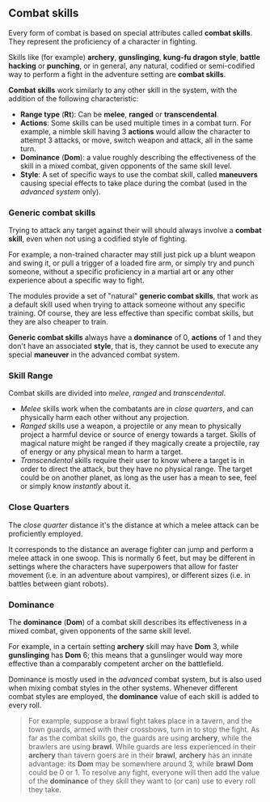 ## Combat skills

Every form of combat is based on special attributes called **combat skills**.
They represent the proficiency of a character in fighting. 

Skills like (for example) **archery**, **gunslinging**, **kung-fu dragon style**, 
**battle hacking** or **punching**, or in general, any natural, codified or 
semi-codified way to perform a fight in the adventure setting are **combat skills**. 

**Combat skills** work similarly to any other skill in the system, with
the addition of the following characteristic:

* **Range type** (**Rt**): Can be **melee**, **ranged** or **transcendental**. 
* **Actions**: Some skills can be used multiple times in a combat turn. For example,
  a nimble skill having 3 **actions** would allow the character to attempt 3 attacks,
  or move, switch weapon and attack, all in the same turn.
* **Dominance** (**Dom**): a value roughly describing the effectiveness of the skill
  in a mixed combat, given opponents of the same skill level. 
* **Style**: A set of specific ways to use the combat skill, called **maneuvers** 
  causing special effects to take place during the combat 
  (used in the _advanced system_ only). 
  
### Generic combat skills

Trying to attack any target against their will should always involve 
a **combat skill**, even when not using a codified style of fighting. 

For example, a non-trained character may still just pick up a blunt
weapon and swing it, or pull a trigger of a loaded fire arm, or simply
try and punch someone, without a specific proficiency in a martial art or
any other experience about a specific way to fight.

The modules provide a set of "natural" **generic combat skills**, that
work as a default skill used when trying to attack someone without any specific
training. Of course, they are less effective than specific combat skills, but
they are also cheaper to train.

**Generic combat skills** always have a **dominance** of 0, **actions** of 1
and they  don't have an associated **style**, that is,
they cannot be used to execute any special **maneuver** in the advanced 
combat system.

### Skill Range

Combat skills are divided into _melee_, _ranged_ and _transcendental_.

* _Melee_ skills work when the combatants are in *close quarters*, and can
   physically harm each other without any projection.
* _Ranged_ skills use a weapon, a projectile or any mean to physically
   project a harmful device or source of energy towards a target. Skills of
   magical nature might be ranged if they magically create a projectile, ray
   of energy or any physical mean to harm a target.
* _Transcendental_ skills require their user to know where a target is in order
   to direct the attack, but they have no physical range. The target could be
   on another planet, as long as the user has a mean to see, feel or simply
   know _instantly_ about it.

### Close Quarters

The *close quarter* distance it's the distance at which a melee attack can 
be proficiently employed.

It corresponds to the distance an average fighter can jump and perform
a melee attack in one swoop. This is normally 6 feet, but may be different in settings
where the characters have superpowers that allow for faster movement (i.e. in an
adventure about vampires), or different sizes (i.e. in battles between giant robots).

### Dominance

The **dominance** (**Dom**) of a combat skill describes its effectiveness
in a mixed combat, given opponents of the same skill level. 

For example, in a certain setting **archery** skill may have **Dom** 3, 
while **gunslinging** has **Dom** 6; this means that a gunslinger would 
way more effective than a comparably competent archer on the battlefield.

Dominance is mostly used in the *advanced* combat system, but is also used
when mixing combat styles in the other systems. Whenever different combat
styles are employed, the **dominance** value of each skill is added to
every roll.

> For example, suppose a brawl fight
takes place in a tavern, and the town guards, armed with their crossbows, turn
in to stop the fight. As far as the combat skills go, the guards are using **archery**, 
while the brawlers are using **brawl**. While guards are less experienced in 
their **archery** than tavern goers are in their **brawl**, **archery** has an
innate advantage: its **Dom** may be somewhere around 3, while **brawl** **Dom** could
be 0 or 1. To resolve any fight, everyone will then add the value of the **dominance**
of they skill they want to (or can) use to every roll they take.

